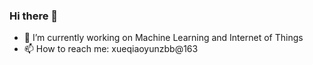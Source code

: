 ### Hi there 👋



- 🔭 I’m currently working on Machine Learning and Internet of Things
- 📫 How to reach me: xueqiaoyunzbb@163


